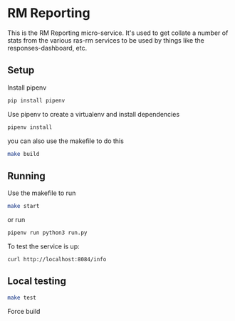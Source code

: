 # RM Reporting

This is the RM Reporting micro-service.  It's used to get collate a number of stats from the various ras-rm services to
be used by things like the responses-dashboard, etc.

## Setup

Install pipenv

```bash
pip install pipenv
```

Use pipenv to create a virtualenv and install dependencies

```bash
pipenv install
```
you can also use the makefile to do this

```bash
make build
```

## Running

Use the makefile to run
```bash
make start
```

or run
```bash
pipenv run python3 run.py
```

To test the service is up:

```
curl http://localhost:8084/info
```

## Local testing

```bash
make test
```

Force build
